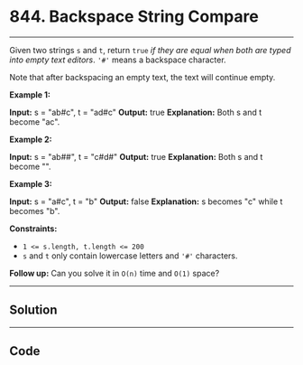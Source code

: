 # 844. Backspace String Compare

---

Given two strings `s` and `t`, return `true` _if they are equal when both are typed into empty text editors_. `'#'` means a backspace character.

Note that after backspacing an empty text, the text will continue empty.

 

**Example 1:**


**Input:** s = "ab#c", t = "ad#c"
**Output:** true
**Explanation:** Both s and t become "ac".


**Example 2:**


**Input:** s = "ab##", t = "c#d#"
**Output:** true
**Explanation:** Both s and t become "".


**Example 3:**


**Input:** s = "a#c", t = "b"
**Output:** false
**Explanation:** s becomes "c" while t becomes "b".


 

**Constraints:**

  * `1 <= s.length, t.length <= 200`
  * `s` and `t` only contain lowercase letters and `'#'` characters.



 

**Follow up:** Can you solve it in `O(n)` time and `O(1)` space?

---

## Solution



---

## Code
```python


```